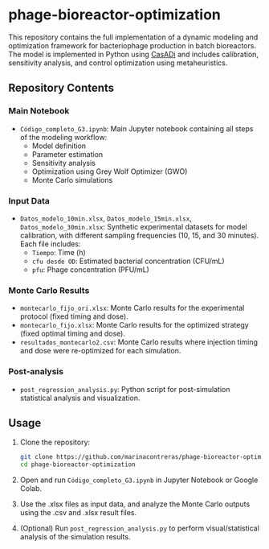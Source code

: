 # phage-bioreactor-optimization

This repository contains the full implementation of a dynamic modeling and optimization framework for bacteriophage production in batch bioreactors. The model is implemented in Python using [CasADi](https://web.casadi.org/) and includes calibration, sensitivity analysis, and control optimization using metaheuristics.

## Repository Contents

### Main Notebook
- `Código_completo_G3.ipynb`: Main Jupyter notebook containing all steps of the modeling workflow:
  - Model definition
  - Parameter estimation
  - Sensitivity analysis
  - Optimization using Grey Wolf Optimizer (GWO)
  - Monte Carlo simulations

### Input Data
- `Datos_modelo_10min.xlsx`, `Datos_modelo_15min.xlsx`, `Datos_modelo_30min.xlsx`: Synthetic experimental datasets for model calibration, with different sampling frequencies (10, 15, and 30 minutes). Each file includes:
  - `Tiempo`: Time (h)
  - `cfu desde OD`: Estimated bacterial concentration (CFU/mL)
  - `pfu`: Phage concentration (PFU/mL)

### Monte Carlo Results
- `montecarlo_fijo_ori.xlsx`: Monte Carlo results for the experimental protocol (fixed timing and dose).
- `montecarlo_fijo.xlsx`: Monte Carlo results for the optimized strategy (fixed optimal timing and dose).
- `resultados_montecarlo2.csv`: Monte Carlo results where injection timing and dose were re-optimized for each simulation.

### Post-analysis
- `post_regression_analysis.py`: Python script for post-simulation statistical analysis and visualization.

## Usage

1. Clone the repository:
   ```bash
   git clone https://github.com/marinacontreras/phage-bioreactor-optimization.git
   cd phage-bioreactor-optimization
2. Open and run `Código_completo_G3.ipynb` in Jupyter Notebook or Google Colab.

3. Use the .xlsx files as input data, and analyze the Monte Carlo outputs using the .csv and .xlsx result files.

4. (Optional) Run `post_regression_analysis.py` to perform visual/statistical analysis of the simulation results.
